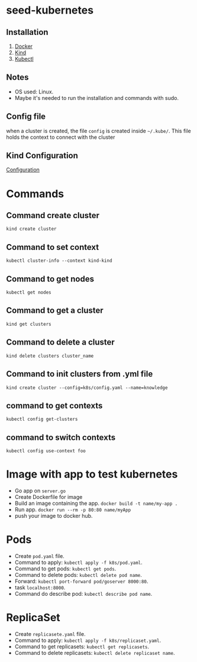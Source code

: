 # seed-kubernetes

## Installation
1. [Docker](https://docs.docker.com/compose/install/)
2. [Kind](https://kind.sigs.k8s.io/docs/user/quick-start)
3. [Kubectl](https://kubernetes.io/docs/reference/kubectl/)

## Notes
* OS used: Linux.
* Maybe it's needed to run the installation and commands with sudo.

## Config file
when a cluster is created, the file `config` is created inside `~/.kube/`. This file holds the context to connect with the cluster

## Kind Configuration
[Configuration](https://kind.sigs.k8s.io/docs/user/configuration/)

# Commands

## Command create cluster
`kind create cluster`
## Command to set context
`kubectl cluster-info --context kind-kind`
## Command to get nodes
`kubectl get nodes`
## Command to get a cluster
`kind get clusters`
## Command to delete a cluster
`kind delete clusters cluster_name`
## Command to init clusters from .yml file
`kind create cluster --config=k8s/config.yaml --name=knowledge`
## command to get contexts
`kubectl config get-clusters`
## command to switch contexts
`kubectl config use-context foo`

# Image with app to test kubernetes
* Go app on `server.go`
* Create Dockerfile for image
* Build an image containing the app. `docker build -t name/my-app .`
* Run app. `docker run --rm -p 80:80 name/myApp`
* push your image to docker hub.

# Pods
* Create `pod.yaml` file.
* Command to apply: `kubectl apply -f k8s/pod.yaml`.
* Command to get pods: `kubectl get pods`.
* Command to delete pods: `kubectl delete pod name`.
* Forward: `kubectl port-forward pod/goserver 8000:80`.
* task `localhost:8000`.
* Command do describe pod: `kubectl describe pod name`.

# ReplicaSet
* Create `replicasete.yaml` file.
* Command to apply: `kubectl apply -f k8s/replicaset.yaml`.
* Command to get replicasets: `kubectl get replicasets`.
* Command to delete replicasets: `kubectl delete replicaset name`.